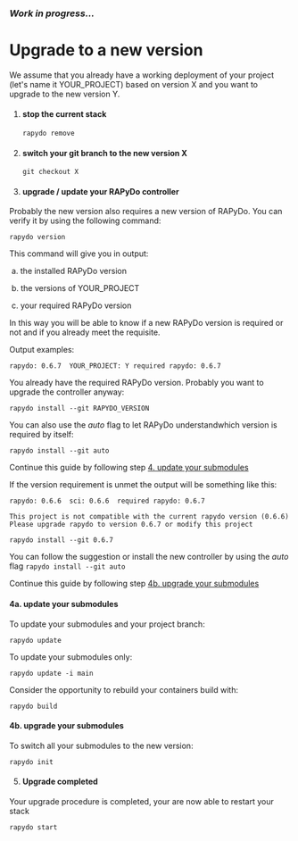 ### *Work in progress...*



# Upgrade to a new version

We assume that you already have a working deployment of your project (let's name it YOUR_PROJECT) based on version X and you want to upgrade to the new version Y.

1. #### stop the current stack

   `rapydo remove`

2. #### switch your git branch to the new version X

   `git checkout X`

3. #### upgrade / update your RAPyDo controller

Probably the new version also requires a new version of RAPyDo. You can verify it by using the following command:

`rapydo version`

This command will give you in output:

​	a. the installed RAPyDo version

​	b. the versions of YOUR_PROJECT

​	c. your required RAPyDo version

In this way you will be able to know if a new RAPyDo version is required or not and if you already meet the requisite.



Output examples:

`rapydo: 0.6.7	YOUR_PROJECT: Y	required rapydo: 0.6.7`

You already have the required RAPyDo version. Probably you want to upgrade the controller anyway:

`rapydo install --git RAPYDO_VERSION`

You can also use the *auto* flag to let RAPyDo understandwhich version is required  by itself:

`rapydo install --git auto`

Continue this guide by following step [4. update your submodules](user_guide.md#4a-update-your-submodules)



If the version requirement is unmet the output will be something like this:

`rapydo: 0.6.6	sci: 0.6.6	required rapydo: 0.6.7`

`This project is not compatible with the current rapydo version (0.6.6)`
`Please upgrade rapydo to version 0.6.7 or modify this project`

`rapydo install --git 0.6.7`

You can follow the suggestion or install the new controller by using the *auto* flag `rapydo install --git auto`

Continue this guide by following step [4b. upgrade your submodules](user_guide.md#4b-upgrade-your-submodules)



#### 	4a. update your submodules

To update your submodules and your project branch:

`rapydo update`

To update your submodules only:

`rapydo update -i main`

Consider the opportunity to rebuild your containers build with:

`rapydo build`



#### 	4b. upgrade your submodules

To switch all your submodules to the new version:

`rapydo init`



5. #### Upgrade completed

Your upgrade procedure is completed, your are now able to restart your stack

`rapydo start`